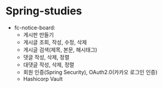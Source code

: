 # Spring-studies
* fc-notice-board: 
    - 게시판 만들기
    - 게시글 조회, 작성, 수정, 삭제
    - 게시글 검색(제목, 본문, 해시태그)
    - 댓글 작성, 삭제, 정렬
    - 대댓글 작성, 삭제, 정렬
    - 회원 인증(Spring Security), OAuth2.0(카카오 로그인 인증)
    - Hashicorp Vault

